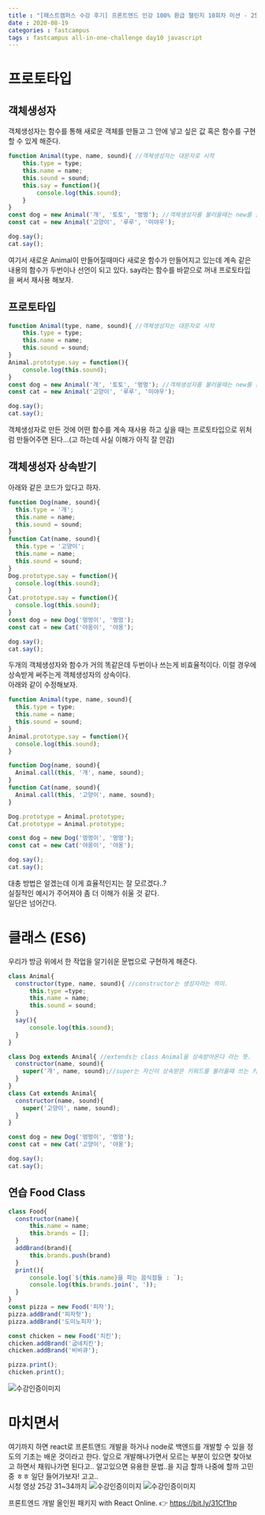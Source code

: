 ```yaml
---
title : "[패스트캠퍼스 수강 후기] 프론트엔드 인강 100% 환급 챌린지 10회차 미션 - 25강 프로토타입과 클래스"
date : 2020-08-19
categories : fastcampus 
tags : fastcampus all-in-one-challenge day10 javascript 
---
```

# 프로토타입
## 객체생성자
객체생성자는 함수를 통해 새로운 객체를 만들고 그 안에 넣고 싶은 값 혹은 함수를 구현할 수 있게 해준다.
```javascript
function Animal(type, name, sound){ //객체생성자는 대문자로 시작
    this.type = type;
    this.name = name;
    this.sound = sound;
    this.say = function(){
        console.log(this.sound);
    }
} 
const dog = new Animal('개', '토토', '멍멍'); //객체생성자를 불러올때는 new를 붙여줌
const cat = new Animal('고양이', '루루', '미야우');

dog.say();
cat.say();
```
여기서 새로운 Animal이 만들어질때마다 새로운 함수가 만들어지고 있는데 계속 같은 내용의 함수가 두번이나 선언이 되고 있다. say라는 함수를 바깥으로 꺼내 프로토타입을 써서 재사용 해보자.  

## 프로토타입
```javascript
function Animal(type, name, sound){ //객체생성자는 대문자로 시작
    this.type = type;
    this.name = name;
    this.sound = sound;
} 
Animal.prototype.say = function(){
    console.log(this.sound);
}
const dog = new Animal('개', '토토', '멍멍'); //객체생성자를 불러올때는 new를 붙여줌
const cat = new Animal('고양이', '루루', '미야우');

dog.say();
cat.say();
```
객체생성자로 만든 것에 어떤 함수를 계속 재사용 하고 싶을 때는 프로토타입으로 위처럼 만들어주면 된다...(고 하는데 사실 이해가 아직 잘 안감)

## 객체생성자 상속받기
아래와 같은 코드가 있다고 하자.
```javascript
function Dog(name, sound){
  this.type = '개';
  this.name = name;
  this.sound = sound;
}
function Cat(name, sound){
  this.type = '고양이';
  this.name = name;
  this.sound = sound;
}
Dog.prototype.say = function(){
  console.log(this.sound);
}
Cat.prototype.say = function(){
  console.log(this.sound);
}
const dog = new Dog('멍멍이', '멍멍');
const cat = new Cat('야옹이', '야옹');

dog.say();
cat.say();
```
두개의 객체생성자와 함수가 거의 똑같은데 두번이나 쓰는게 비효율적이다. 이럴 경우에 상속받게 써주는게 객체생성자의 상속이다.  
아래와 같이 수정해보자.
```javascript
function Animal(type, name, sound){
  this.type = type;
  this.name = name;
  this.sound = sound;
}
Animal.prototype.say = function(){
  console.log(this.sound);
}

function Dog(name, sound){
  Animal.call(this, '개', name, sound);
}
function Cat(name, sound){
  Animal.call(this, '고양이', name, sound);
}

Dog.prototype = Animal.prototype;
Cat.prototype = Animal.prototype;

const dog = new Dog('멍멍이', '멍멍');
const cat = new Cat('야옹이', '야옹');

dog.say();
cat.say();
```
대충 방법은 알겠는데 이게 효율적인지는 잘 모르겠다..?  
실질적인 예시가 주어져야 좀 더 이해가 쉬울 것 같다.  
일단은 넘어간다. 

# 클래스 (ES6)
우리가 방금 위에서 한 작업을 알기쉬운 문법으로 구현하게 해준다.
```javascript
class Animal{
  constructor(type, name, sound){ //constructor는 생성자라는 의미.
      this.type =type;
      this.name = name;
      this.sound = sound;
  }
  say(){
      console.log(this.sound);
  }
}

class Dog extends Animal{ //extends는 class Animal을 상속받아온다 라는 뜻.
  constructor(name, sound){
    super('개', name, sound);//super는 자신이 상속받은 키워드를 불러올때 쓰는 키워드.
  }
}
class Cat extends Animal{
  constructor(name, sound){
    super('고양이', name, sound);
  }
}

const dog = new Dog('멍멍이', '멍멍');
const cat = new Cat('고양이', '야옹');

dog.say();
cat.say();
```

## 연습 Food Class

```javascript
class Food{
  constructor(name){
      this.name = name;
      this.brands = [];
  }
  addBrand(brand){
      this.brands.push(brand)
  }
  print(){
      console.log(`${this.name}을 파는 음식점들 : `);
      console.log(this.brands.join(', '));
  }
}
const pizza = new Food('피자');
pizza.addBrand('피자헛');
pizza.addBrand('도미노피자');

const chicken = new Food('치킨');
chicken.addBrand('굽네치킨');
chicken.addBrand('비비큐');

pizza.print(); 
chicken.print();
```
![수강인증이미지](/images/200819-1.png)

# 마치면서
여기까지 하면 react로 프론트앤드 개발을 하거나 node로 백엔드를 개발할 수 있을 정도의 기초는 배운 것이라고 한다. 앞으로 개발해나가면서 모르는 부분이 있으면 찾아보고 하면서 채워나가면 된다고.. 알고있으면 유용한 문법..을 지금 할까 나중에 할까 고민중 ㅎㅎ 일단 들어가보자! 고고..   
시청 영상 25강 31~34까지
![수강인증이미지](/images/200819-2.png)
![수강인증이미지](/images/200819-3.jpeg)
   
프론트엔드 개발 올인원 패키지 with React Online. 👉 https://bit.ly/31Cf1hp
